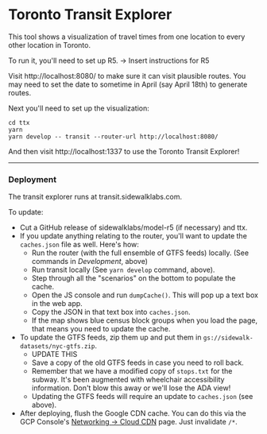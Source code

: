 # Toronto Transit Explorer

This tool shows a visualization of travel times from one location to every other location in Toronto.

To run it, you'll need to set up R5.
-> Insert instructions for R5

Visit http://localhost:8080/ to make sure it can visit plausible routes. You may need to set the date to
sometime in April (say April 18th) to generate routes.

Next you'll need to set up the visualization:

    cd ttx
    yarn
    yarn develop -- transit --router-url http://localhost:8080/

And then visit http://localhost:1337 to use the Toronto Transit Explorer!

-----

### Deployment

The transit explorer runs at transit.sidewalklabs.com.

To update:

- Cut a GitHub release of sidewalklabs/model-r5 (if necessary) and ttx.
- If you update anything relating to the router, you'll want to update the `caches.json` file as well. Here's how:
  - Run the router (with the full ensemble of GTFS feeds) locally. (See commands in *Development*, above)
  - Run transit locally (See `yarn develop` command, above).
  - Step through all the "scenarios" on the bottom to populate the cache.
  - Open the JS console and run `dumpCache()`. This will pop up a text box in the web app.
  - Copy the JSON in that text box into `caches.json`.
  - If the map shows blue census block groups when you load the page, that means you need to update the cache.
- To update the GTFS feeds, zip them up and put them in `gs://sidewalk-datasets/nyc-gtfs.zip`.
  - UPDATE THIS
  - Save a copy of the old GTFS feeds in case you need to roll back.
  - Remember that we have a modified copy of `stops.txt` for the subway. It's been augmented with wheelchair accessibility information. Don't blow this away or we'll lose the ADA view!
  - Updating the GTFS feeds will require an update to `caches.json` (see above).
- After deploying, flush the Google CDN cache. You can do this via the GCP Console's [Networking → Cloud CDN][3] page. Just invalidate `/*`.

[2]: https://medium.com/sidewalk-talk/new-map-demo-how-the-l-train-shutdown-will-impact-your-commute-6a1dc74f65f5#.wgwen6ixg
[3]: https://console.cloud.google.com/networking/cdn/details/k8s-um-default-transit--prod?project=nyc-tlc-1225&duration=PT1H
